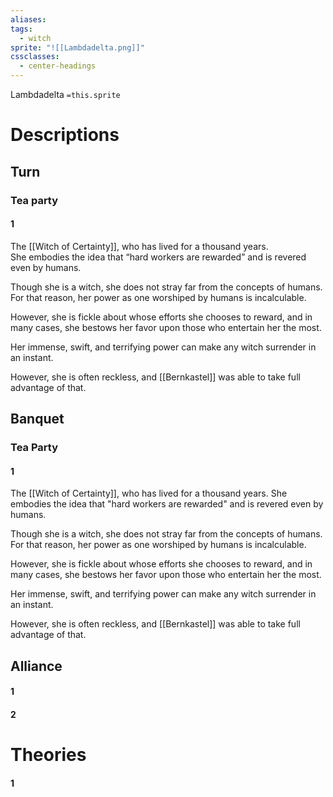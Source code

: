 ```yaml
---
aliases: 
tags:
  - witch
sprite: "![[Lambdadelta.png]]"
cssclasses:
  - center-headings
---
```

Lambdadelta
`=this.sprite`
# Descriptions

## Turn
### Tea party
#### 1
The [[Witch of Certainty]], who has lived for a thousand years.  
She embodies the idea that “hard workers are rewarded” and is revered even by humans.  

Though she is a witch, she does not stray far from the concepts of humans. For that reason, her power as one worshiped by humans is incalculable.  

However, she is fickle about whose efforts she chooses to reward, and in many cases, she bestows her favor upon those who entertain her the most.  

Her immense, swift, and terrifying power can make any witch surrender in an instant.  

However, she is often reckless, and [[Bernkastel]] was able to take full advantage of that.
## Banquet
### Tea Party
#### 1
The [[Witch of Certainty]], who has lived for a thousand years.
She embodies the idea that "hard workers are rewarded" and is revered even by humans.

Though she is a witch, she does not stray far from the concepts of humans. For that reason, her power as one worshiped by humans is incalculable.

However, she is fickle about whose efforts she chooses to reward, and in many cases, she bestows her favor upon those who entertain her the most.

Her immense, swift, and terrifying power can make any witch surrender in an instant.

However, she is often reckless, and [[Bernkastel]] was able to take full advantage of that.
## Alliance
#### 1
#### 2
# Theories
#### 1